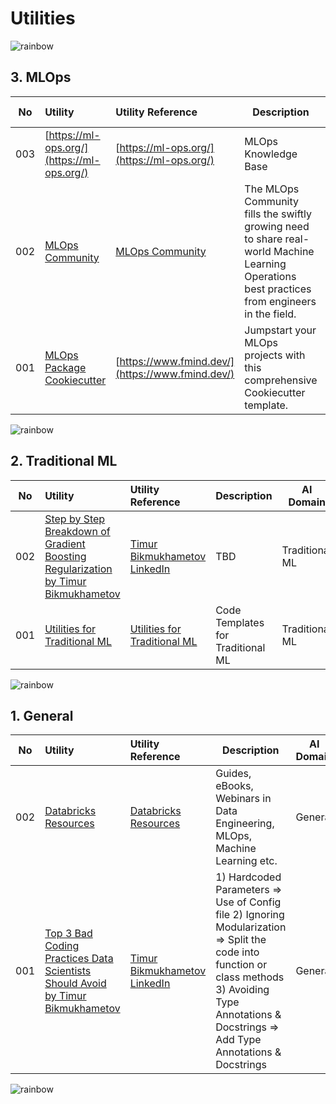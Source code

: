 # Utilities

![rainbow](https://github.com/ancilcleetus/My-Learning-Journey/assets/25684256/839c3524-2a1d-4779-85a0-83c562e1e5e5)

## 3. MLOps

| No | Utility | Utility Reference | Description | AI Domain | Comments |
| -- | :------ | :---------------- | ----------- | --------- | :------- |
| 003 | [https://ml-ops.org/](https://ml-ops.org/) | [https://ml-ops.org/](https://ml-ops.org/) | MLOps Knowledge Base | MLOps | Check it out |
| 002 | [MLOps Community](https://mlops.community/) | [MLOps Community](https://mlops.community/) | The MLOps Community fills the swiftly growing need to share real-world Machine Learning Operations best practices from engineers in the field. | MLOps | Check it out |
| 001 | [MLOps Package Cookiecutter](https://github.com/fmind/cookiecutter-mlops-package) | [https://www.fmind.dev/](https://www.fmind.dev/) | Jumpstart your MLOps projects with this comprehensive Cookiecutter template. | MLOps | Check it out |

![rainbow](https://github.com/ancilcleetus/My-Learning-Journey/assets/25684256/839c3524-2a1d-4779-85a0-83c562e1e5e5)

## 2. Traditional ML

| No | Utility | Utility Reference | Description | AI Domain | Comments |
| -- | :------ | :---------------- | ----------- | --------- | :------- |
| 002 | [Step by Step Breakdown of Gradient Boosting Regularization by Timur Bikmukhametov](https://nbviewer.org/github/ancilcleetus/My-Learning-Journey/blob/main/Tools-Libraries-Utilities/Utilities/Traditional-ML/Gradient-Boosting-Regularization-by-Timur-Bikmukhametov.pdf) | [Timur Bikmukhametov LinkedIn](https://www.linkedin.com/in/timurbikmukhametov/) | TBD | Traditional ML | TBD |
| 001 | [Utilities for Traditional ML](https://nbviewer.org/github/ancilcleetus/My-Learning-Journey/blob/main/Tools-Libraries-Utilities/Utilities/Traditional-ML/Utilities_for_Traditional_ML.ipynb) | [Utilities for Traditional ML](https://nbviewer.org/github/ancilcleetus/My-Learning-Journey/blob/main/Tools-Libraries-Utilities/Utilities/Traditional-ML/Utilities_for_Traditional_ML.ipynb) | Code Templates for Traditional ML | Traditional ML | $\textbf{\color{red}Adhere rigorously to the coding guidelines in all projects.}$ |

![rainbow](https://github.com/ancilcleetus/My-Learning-Journey/assets/25684256/839c3524-2a1d-4779-85a0-83c562e1e5e5)

## 1. General

| No | Utility | Utility Reference | Description | AI Domain | Comments |
| -- | :------ | :---------------- | ----------- | --------- | :------- |
| 002 | [Databricks Resources](https://www.databricks.com/resources) | [Databricks Resources](https://www.databricks.com/resources) | Guides, eBooks, Webinars in Data Engineering, MLOps, Machine Learning etc. | General | Check it out |
| 001 | [Top 3 Bad Coding Practices Data Scientists Should Avoid by Timur Bikmukhametov](https://nbviewer.org/github/ancilcleetus/My-Learning-Journey/blob/main/Tools-Libraries-Utilities/Utilities/General/Top-3-Bad-Coding-Practices-by-Timur-Bikmukhametov.pdf) | [Timur Bikmukhametov LinkedIn](https://www.linkedin.com/in/timurbikmukhametov/) | 1) Hardcoded Parameters => Use of Config file 2) Ignoring Modularization => Split the code into function or class methods 3) Avoiding Type Annotations & Docstrings => Add Type Annotations & Docstrings | General | $\textbf{\color{red}Adhere rigorously to the coding guidelines in all projects.}$ |

![rainbow](https://github.com/ancilcleetus/My-Learning-Journey/assets/25684256/839c3524-2a1d-4779-85a0-83c562e1e5e5)

